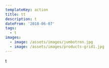 ```yaml
---
templateKey: action
title: tt
description: t
dateFrom: '2018-06-07'
tags:
  - t
images:
  - image: /assets/images/jumbotron.jpg
  - image: /assets/images/products-grid1.jpg
---
```

t
